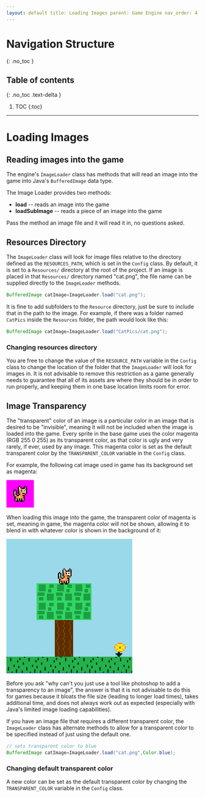 ```yaml
---
layout: default title: Loading Images parent: Game Engine nav_order: 4 permalink: /GameEngine/LoadingImages
---
```


# Navigation Structure

{: .no_toc }

## Table of contents

{: .no_toc .text-delta }

1. TOC {:toc}

---

# Loading Images

## Reading images into the game

The engine's `ImageLoader` class has methods that will read an image into the game into Java's `BufferedImage` data type.

The Image Loader provides two methods:

- **load** -- reads an image into the game
- **loadSubImage** -- reads a piece of an image into the game

Pass the method an image file and it will read it in, no questions asked.

## Resources Directory

The `ImageLoader` class will look for image files relative to the directory defined as the `RESOURCES_PATH`, which is set in the `Config` class. By default, it is set to a `Resources/` directory at the root of the project. If an image is placed in that `Resources/` directory named "cat.png", the file name can be supplied directly to the `ImageLoader` methods.

```java
BufferedImage catImage=ImageLoader.load("cat.png");
```

It is fine to add subfolders to the `Resource` directory, just be sure to include that in the path to the image. For example, if there was a folder named `CatPics` inside the `Resources` folder, the path would look like this:

```java
BufferedImage catImage=ImageLoader.load("CatPics/cat.png");
```

### Changing resources directory

You are free to change the value of the `RESOURCE_PATH` variable in the `Config` class to change the location of the folder that the `ImageLoader` will look for images in. It is not advisable to remove this restriction as a game generally needs to guarantee that all of its assets are where they should be in order to run properly, and keeping them in one base location limits room for error.

## Image Transparency

The "transparent" color of an image is a particular color in an image that is desired to be "invisible", meaning it will not be included when the image is loaded into the game. Every sprite in the base game uses the color magenta (RGB 255 0 255) as its transparent color, as that color is ugly and very rarely, if ever, used by any image. This magenta color is set as the default transparent color by the `TRANSPARENT_COLOR` variable in the `Config` class.

For example, the following cat image used in game has its background set as magenta:

![cat-sprite.png](../../assets/images/cat-sprite.png)

When loading this image into the game, the transparent color of magenta is set, meaning in game, the magenta color will not be shown, allowing it to blend in with whatever color is shown in the background of it:

![game-screen-3.png](../../assets/images/game-screen-3.png)

Before you ask "why can't you just use a tool like photoshop to add a transparency to an image", the answer is that it is not advisable to do this for games because it bloats the file size (leading to longer load times), takes additional time, and does not always work out as expected (especially with Java's limited image loading capabilities).

If you have an image file that requires a different transparent color, the `ImageLoader` class has alternate methods to allow for a transparent color to be specified instead of just using the default one.

```java
// sets transparent color to blue
BufferedImage catImage=ImageLoader.load("cat.png",Color.blue);
```

### Changing default transparent color

A new color can be set as the default transparent color by changing the `TRANSPARENT_COLOR` variable in the `Config` class.